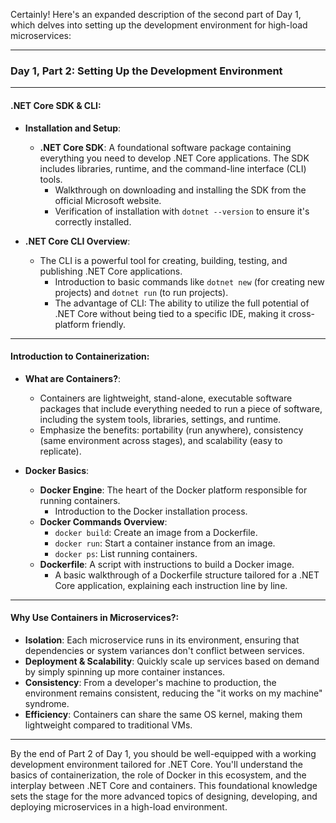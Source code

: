 Certainly! Here's an expanded description of the second part of Day 1, which delves into setting up the development environment for high-load microservices:

---

### **Day 1, Part 2: Setting Up the Development Environment**

---

#### **.NET Core SDK & CLI**:

- **Installation and Setup**:
  - **.NET Core SDK**: A foundational software package containing everything you need to develop .NET Core applications. The SDK includes libraries, runtime, and the command-line interface (CLI) tools.
    - Walkthrough on downloading and installing the SDK from the official Microsoft website.
    - Verification of installation with `dotnet --version` to ensure it's correctly installed.

- **.NET Core CLI Overview**:
  - The CLI is a powerful tool for creating, building, testing, and publishing .NET Core applications.
    - Introduction to basic commands like `dotnet new` (for creating new projects) and `dotnet run` (to run projects).
    - The advantage of CLI: The ability to utilize the full potential of .NET Core without being tied to a specific IDE, making it cross-platform friendly.

---

#### **Introduction to Containerization**:

- **What are Containers?**:
  - Containers are lightweight, stand-alone, executable software packages that include everything needed to run a piece of software, including the system tools, libraries, settings, and runtime. 
  - Emphasize the benefits: portability (run anywhere), consistency (same environment across stages), and scalability (easy to replicate).

- **Docker Basics**:
  - **Docker Engine**: The heart of the Docker platform responsible for running containers.
    - Introduction to the Docker installation process.
  - **Docker Commands Overview**:
    - `docker build`: Create an image from a Dockerfile.
    - `docker run`: Start a container instance from an image.
    - `docker ps`: List running containers.
  - **Dockerfile**: A script with instructions to build a Docker image.
    - A basic walkthrough of a Dockerfile structure tailored for a .NET Core application, explaining each instruction line by line.

---

#### **Why Use Containers in Microservices?**:
  - **Isolation**: Each microservice runs in its environment, ensuring that dependencies or system variances don't conflict between services.
  - **Deployment & Scalability**: Quickly scale up services based on demand by simply spinning up more container instances.
  - **Consistency**: From a developer's machine to production, the environment remains consistent, reducing the "it works on my machine" syndrome.
  - **Efficiency**: Containers can share the same OS kernel, making them lightweight compared to traditional VMs.

---

By the end of Part 2 of Day 1, you should be well-equipped with a working development environment tailored for .NET Core. You'll understand the basics of containerization, the role of Docker in this ecosystem, and the interplay between .NET Core and containers. This foundational knowledge sets the stage for the more advanced topics of designing, developing, and deploying microservices in a high-load environment.